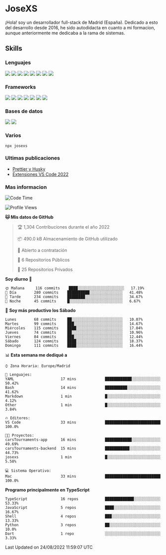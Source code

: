 # JoseXS
¡Hola! soy un desarrollador full-stack de Madrid (España). Dedicado a esto del desarrollo desde 2016, he sido autodidacta en cuanto a mi formacion, aunque anteriormente me dedicaba a la rama de sistemas.


## Skills

### Lenguajes
![](https://img.shields.io/badge/HTML5-E34F26?style=for-the-badge&logo=html5&logoColor=white) ![](https://img.shields.io/badge/CSS3-1572B6?style=for-the-badge&logo=css3&logoColor=white) ![](https://img.shields.io/badge/Sass-CC6699?style=for-the-badge&logo=sass&logoColor=white) ![](https://img.shields.io/badge/JavaScript-F7DF1E?style=for-the-badge&logo=javascript&logoColor=black) ![](https://img.shields.io/badge/TypeScript-007ACC?style=for-the-badge&logo=typescript&logoColor=white) ![](https://img.shields.io/badge/Python-14354C?style=for-the-badge&logo=python&logoColor=white) ![](https://img.shields.io/badge/Markdown-000000?style=for-the-badge&logo=markdown&logoColor=white) ![](https://img.shields.io/badge/Dart-0175C2?style=for-the-badge&logo=dart&logoColor=white) 

### Frameworks
![](https://img.shields.io/badge/Ionic-3880FF?style=for-the-badge&logo=ionic&logoColor=white) ![](https://img.shields.io/badge/Capacitor-119EFF?style=for-the-badge&logo=Capacitor&logoColor=white) ![](https://img.shields.io/badge/Angular-DD0031?style=for-the-badge&logo=angular&logoColor=white) ![](https://img.shields.io/badge/AngularJS-E23237?style=for-the-badge&logo=angularjs&logoColor=white) ![](https://img.shields.io/badge/Bootstrap-563D7C?style=for-the-badge&logo=bootstrap&logoColor=white) ![](https://img.shields.io/badge/Express.js-404D59?style=for-the-badge) ![](https://img.shields.io/badge/Flutter-02569B?style=for-the-badge&logo=flutter&logoColor=white)


### Bases de datos
![](https://img.shields.io/badge/MongoDB-4EA94B?style=for-the-badge&logo=mongodb&logoColor=white) ![](https://img.shields.io/badge/MySQL-00000F?style=for-the-badge&logo=mysql&logoColor=white)


### Varios

```
npx josexs
```

### Ultimas publicaciones
<!-- BLOG-POST-LIST:START -->
- [Prettier y Husky](https://dev.to/josexs/prettier-y-husky-1od)
- [Extensiones VS Code 2022](https://dev.to/josexs/extensiones-vs-code-2022-4i7p)
<!-- BLOG-POST-LIST:END -->

### Mas informacion

<!--START_SECTION:waka-->
![Code Time](http://img.shields.io/badge/Code%20Time-562%20hrs%209%20mins-blue)

![Profile Views](http://img.shields.io/badge/Visitas%20al%20perfil-64-blue)

**🐱 Mis datos de GitHub** 

> 🏆 1,304 Contribuciones durante el año 2022
 > 
> 📦 490.0 kB Almacenamiento de GitHub utilizado 
 > 
> 💼 Abierto a contratación
 > 
> 📜 6 Repositorios Públicos 
 > 
> 🔑 25 Repositorios Privados  
 > 
**Soy diurno 🐤** 

```text
🌞 Mañana     116 commits    ████░░░░░░░░░░░░░░░░░░░░░   17.19% 
🌆 Día        280 commits    ██████████░░░░░░░░░░░░░░░   41.48% 
🌃 Tarde      234 commits    ████████░░░░░░░░░░░░░░░░░   34.67% 
🌙 Noche      45 commits     █░░░░░░░░░░░░░░░░░░░░░░░░   6.67%

```
📅 **Soy más productivo los Sábado** 

```text
Lunes        68 commits     ██░░░░░░░░░░░░░░░░░░░░░░░   10.07% 
Martes       99 commits     ███░░░░░░░░░░░░░░░░░░░░░░   14.67% 
Miércoles    115 commits    ████░░░░░░░░░░░░░░░░░░░░░   17.04% 
Jueves       74 commits     ██░░░░░░░░░░░░░░░░░░░░░░░   10.96% 
Viernes      84 commits     ███░░░░░░░░░░░░░░░░░░░░░░   12.44% 
Sábado       124 commits    ████░░░░░░░░░░░░░░░░░░░░░   18.37% 
Domingo      111 commits    ████░░░░░░░░░░░░░░░░░░░░░   16.44%

```


📊 **Esta semana me dediqué a** 

```text
⌚︎ Zona Horaria: Europe/Madrid

💬 Lenguajes: 
YAML                     17 mins             ████████████░░░░░░░░░░░░░   50.42% 
Bash                     14 mins             ██████████░░░░░░░░░░░░░░░   41.62% 
Markdown                 1 min               █░░░░░░░░░░░░░░░░░░░░░░░░   4.12% 
Other                    1 min               █░░░░░░░░░░░░░░░░░░░░░░░░   3.84%

🔥 Editores: 
VS Code                  33 mins             █████████████████████████   100.0%

🐱‍💻 Proyectos: 
carsTournaments-app      16 mins             ████████████░░░░░░░░░░░░░   49.69% 
carsTournaments-backend  15 mins             ███████████░░░░░░░░░░░░░░   44.73% 
josexs                   1 min               █░░░░░░░░░░░░░░░░░░░░░░░░   5.58%

💻 Sistema Operativo: 
Mac                      33 mins             █████████████████████████   100.0%

```

**Programo principalmente en TypeScript** 

```text
TypeScript               16 repos            █████████████░░░░░░░░░░░░   53.33% 
JavaScript               5 repos             ████░░░░░░░░░░░░░░░░░░░░░   16.67% 
Shell                    4 repos             ███░░░░░░░░░░░░░░░░░░░░░░   13.33% 
Python                   3 repos             ██░░░░░░░░░░░░░░░░░░░░░░░   10.0% 
Dart                     1 repo              ░░░░░░░░░░░░░░░░░░░░░░░░░   3.33%

```



 Last Updated on 24/08/2022 11:59:07 UTC
<!--END_SECTION:waka-->


